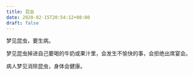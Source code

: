 ```yaml
---
title: 昆虫
date: 2020-02-15T20:54:12+08:00
draft: false
---
```


梦见昆虫，要生病。


梦见昆虫掉进自己要喝的牛奶或果汁里，会发生不愉快的事，会拒绝出席宴会。


病人梦见消除昆虫，身体会健康。

